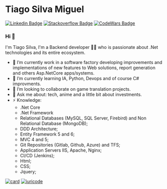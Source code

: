 Tiago Silva Miguel
=============
[![Linkedin Badge](https://img.shields.io/badge/-Tiago_Silva_Miguel-blue?style=flat-square&logo=Linkedin&logoColor=white&link=https://www.linkedin.com/in/tiagosilvamiguel/)](https://www.linkedin.com/in/tiagosilvamiguel/)
[![Stackoverflow Badge](https://img.shields.io/badge/-Stackoverflow-4CA143?style=flat-square&logo=Stackoverflow&logoColor=white&link=https://stackoverflow.com/users/10229652/tiago-silva-miguel)](https://stackoverflow.com/users/10229652/tiago-silva-miguel)
[![CodeWars Badge](https://www.codewars.com/users/linkmadao/badges/micro)](https://www.codewars.com/users/linkmadao)


### Hi 👋
I'm Tiago Silva, I'm a Backend developer 👨‍💻 who is passionate about .Net technologies and its entire ecosystem. 

- 🔭 I’m currently work in a software factory developing improvements and implementations of new features to Web solutions, report generation and others Asp.NetCore apps/systems.
- 🌱 I’m currently learning IA, Python, Devops and of course C# improvments.
- 👯 I’m looking to collaborate on game translation projects.
- 💬 Ask me about: tech, anime and a little bit about investments.
- ⚡ Knowledge: 
  - .Net Core
  - .Net Framework
  - Relational Databases (MySQL, SQL Server, Firebird) and Non Relational Database (MongoDB);
  - DDD Architecture;
  - Entity Framework 5 and 6;
  - MVC 4 and 5;
  - Git Repositories (Gitlab, Github, Azure) and TFS;
  - Application Servers IIS, Apache, Nginx;
  - CI/CD (Jenkins);
  - Html;
  - CSS;
  - Jquery;

[![card](https://github-readme-stats.vercel.app/api?username=linkmadao&theme=default)](https://github.com/linkmadao/)
[![iuricode](https://github-readme-stats.vercel.app/api/top-langs/?username=linkmadao&hide=html&layout=compact&theme=default)](https://github.com/linkmadao/)
